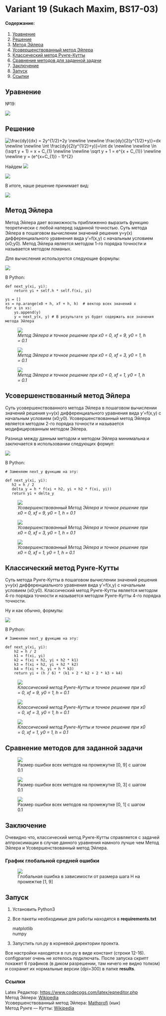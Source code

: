# Variant 19 (Sukach Maxim, BS17-03)

#### Содержание:
1. [Уравнение](#eq)
2. [Решение](#solution)
2. [Метод Эйлера](#euler)
3. [Усовершенствованный метод Эйлера](#imp_euler)
4. [Классический метод Рунге-Кутты](#runge_kutta)
5. [Сравнение методов для заданной задачи](#comparing)
6. [Заключение](#conclusion)
7. [Запуск](#launch)
8. [Ссылки](#links)

## <a name="eq"></a>Уравнение
№19:

<img src="https://latex.codecogs.com/gif.latex?\frac{dy}{dx}&space;=&space;2y^{1/2}&space;&plus;&space;2y">

## <a name="solution"></a>Решение
<img src="https://latex.codecogs.com/gif.latex?\newline\frac{dy}{dx}&space;=&space;2y^{1/2}&plus;2y&space;\newline&space;\newline&space;\frac{dy}{2(y^{1/2}&plus;y)}=dx&space;\newline&space;\newline&space;\int&space;\frac{dy}{2(y^{1/2}&plus;y)}=\int&space;dx&space;\newline&space;\newline&space;\ln&space;(\sqrt&space;y&space;&plus;&space;1)&space;=&space;x&space;&plus;&space;C_{1}&space;\newline&space;\newline&space;\sqrt&space;y&space;&plus;&space;1&space;=&space;e^{x&space;&plus;&space;C_{1}}&space;\newline&space;\newline&space;y&space;=&space;(e^{x&plus;C_{1}}&space;-&space;1)^{2}" title="\frac{dy}{dx} = 2y^{1/2}+2y \newline \newline \frac{dy}{2(y^{1/2}+y)}=dx \newline \newline \int \frac{dy}{2(y^{1/2}+y)}=\int dx \newline \newline \ln (\sqrt y + 1) = x + C_{1} \newline \newline \sqrt y + 1 = e^{x + C_{1}} \newline \newline y = (e^{x+C_{1}} - 1)^{2}">

Найдем <img src="https://latex.codecogs.com/gif.latex?C_{1}">

<img src="https://latex.codecogs.com/gif.latex?\newline&space;x_{0}&space;=&space;0,&space;y_{0}&space;=&space;1&space;\newline&space;\newline&space;1=(e^{C_{1}}-1)^{2}&space;\newline&space;\newline&space;e^{2C_{1}}=2e^{C_{1}}&space;\newline&space;\newline&space;e^{C_{1}}&space;=&space;2&space;\newline&space;\newline&space;C_{1}&space;=&space;ln(2)&space;\approx&space;0.693">

В итоге, наше решение принимает вид:

<img src="https://latex.codecogs.com/gif.latex?y&space;=&space;(e^{x&plus;0.693}&space;-&space;1)^{2}">


## <a name="euler"></a>Метод Эйлера

Метод Эйлера дает возможность приближенно выразить функцию теоретически с любой наперед заданной точностью. Суть метода Эйлера в пошаговом вычислении значений решения y=y(x) дифференциального уравнения вида y’=f(x,y) с начальным условием (x0;y0).
Метод Эйлера является методом 1-го порядка точности и называется методом ломаных. 

Для вычисления используются следующие формулы:

<img src="https://latex.codecogs.com/gif.latex?\left\{\begin{matrix}&space;&x_{n&plus;1}=x_{n}&space;&plus;&space;h&space;\\&space;&y_{n&plus;1}=y_{n}&space;&plus;&space;hf(x_{i},&space;y_{i})&space;\end{matrix}\right.">

В Python:
	
	def next_y(xi, yi):
	    return yi + self.h * self.f(xi, yi)
	
	ys = []
	xs = np.arange(x0 + h, xf + h, h)  # вектор всех значений x
	for x in xs:
        ys.append(y)
        y = next_y(x, y) # В результате ys будет содержать все значения метода Эйлера
    

<figure>
<img src="https://user-images.githubusercontent.com/32166900/47929321-bb831680-ded9-11e8-8e51-9da92a83bd00.png">
<figcaption><i>Метод Эйлера и точное решение при x0 = 0, xf = 9, y0 = 1, h = 0.1 </i></figcaption>
</figure>

<figure>
<img src="https://user-images.githubusercontent.com/32166900/47952091-4ff18580-df7b-11e8-843a-9d60171847df.png">
<figcaption><i>Метод Эйлера и точное решение при x0 = 0, xf = 3, y0 = 1, h = 0.1 </i></figcaption>
</figure>

<figure>
<img src="https://user-images.githubusercontent.com/32166900/47952099-6b5c9080-df7b-11e8-9614-8146f7702cdc.png">
<figcaption><i>Метод Эйлера и точное решение при x0 = 0, xf = 1, y0 = 1, h = 0.1 </i></figcaption>
</figure>

## <a name="imp_euler"></a>Усовершенствованный метод Эйлера

Суть усовершенствованного метода Эйлера в пошаговом вычислении значений решения y=y(x) дифференциального уравнения вида y’=f(x,y) с начальным условием (x0;y0).
Усовершенствованный метод Эйлера является методом 2-го порядка точности и называется модифицированным методом Эйлера.

Разница между данным методом и методом Эйлера минимальна и заключается в использовании следующих формул:

<img src="https://latex.codecogs.com/gif.latex?\left\{\begin{matrix}&space;&x_{n&plus;1}=x_{n}&space;&plus;&space;h&space;\\&space;&y_{n&plus;1}=y_{n}&space;&plus;&space;\Delta&space;y&space;\\&space;&\Delta&space;y&space;=&space;hf(x_{n}&space;&plus;&space;\frac{h}{2},&space;y_{n}&space;&plus;&space;\frac{h}{2}f(x_{i},y_{i})))&space;\end{matrix}\right.">

В Python:
	
	# Заменяем next_y функцию на эту:
		
	def next_y(xi, yi):
       h2 = h / 2
       delta_y = h * f(xi + h2, yi + h2 * f(xi, yi))
       return yi + delta_y

<figure>
<img src="https://user-images.githubusercontent.com/32166900/47929373-da81a880-ded9-11e8-81c8-48b6f645d1e5.png">
<figcaption><i> Усовершенствованный Метод Эйлера и точное решение при <br> x0 = 0, xf = 9, y0 = 1, h = 0.1 </i></figcaption>
</figure>

<figure>
<img src="https://user-images.githubusercontent.com/32166900/47952104-8e874000-df7b-11e8-9425-1839e796b5d5.png">
<figcaption><i> Усовершенствованный Метод Эйлера и точное решение при <br> x0 = 0, xf = 3, y0 = 1, h = 0.1 </i></figcaption>
</figure>

<figure>
<img src="https://user-images.githubusercontent.com/32166900/47952103-89c28c00-df7b-11e8-9554-4712eb13d2c1.png">
<figcaption><i> Усовершенствованный Метод Эйлера и точное решение при <br> x0 = 0, xf = 1, y0 = 1, h = 0.1 </i></figcaption>
</figure>

## <a name="runge_kutta"></a>Классический метод Рунге-Кутты
Суть метода Рунге-Кутты в пошаговом вычислении значений решения y=y(x) дифференциального уравнения вида y’=f(x,y) с начальным условием (x0;y0).
Классический метод Рунге-Кутты является методом 4-го порядка точности и называется методом Рунге-Кутты 4-го порядка точности.

Ну и как обычно, формулы:

<img src="https://latex.codecogs.com/gif.latex?\left\{\begin{matrix}&space;&x_{n&plus;1}=x_{n}&space;&plus;&space;h&space;\\&space;&y_{n&plus;1}=y_{n}&space;&plus;&space;\Delta&space;y&space;\\&space;&\Delta&space;y&space;=&space;\frac{k_{1}&plus;2k_{2}&plus;2k_{3}&plus;k_{4}}{6}&space;\\&space;&k_{1}&space;=&space;hf(x_{n},&space;y_{n})&space;\\&space;&k_{2}&space;=&space;hf(x_{n}&space;&plus;&space;\frac{h}{2},&space;y_{n}&space;&plus;&space;\frac{k_{2}}{2})\\&space;&k_{3}&space;=&space;hf(x_{n}&space;&plus;&space;\frac{h}{2},&space;y_{n}&space;&plus;&space;\frac{k_{2}}{2})&space;\\&space;&k_{4}&space;=&space;hf(x_{n}&space;&plus;&space;h,&space;y_{n}&space;&plus;&space;k_{3})&space;\end{matrix}\right.">

В Python:
	
	# Заменяем next_y функцию на эту:
		
	def next_y(xi, yi):
        h2 = h / 2
        k1 = f(xi, yi)
        k2 = f(xi + h2, yi + h2 * k1)
        k3 = f(xi + h2, yi + h2 * k2)
        k4 = f(xi + h, yi + h * k3)
        return yi + (h / 6) * (k1 + 2 * k2 + 2 * k3 + k4)


<figure>
<img src="https://user-images.githubusercontent.com/32166900/47929419-000eb200-deda-11e8-874f-21ce7db5c8fa.png">
<figcaption><i> Классический метод Рунге-Кутты и точное решение при x0 = 0, xf = 9, y0 = 1, h = 0.1 </i></figcaption>
</figure>

<figure>
<img src="https://user-images.githubusercontent.com/32166900/47952120-b4ace000-df7b-11e8-903b-d563aa766b78.png">
<figcaption><i> Классический метод Рунге-Кутты и точное решение при x0 = 0, xf = 3, y0 = 1, h = 0.1 </i></figcaption>
</figure>

<figure>
<img src="https://user-images.githubusercontent.com/32166900/47952119-b4ace000-df7b-11e8-815a-5f5c2702541c.png">
<figcaption><i> Классический метод Рунге-Кутты и точное решение при x0 = 0, xf = 1, y0 = 1, h = 0.1 </i></figcaption>
</figure>

## <a name="comparing"></a>Сравнение методов для заданной задачи
<figure>
<img src="https://user-images.githubusercontent.com/32166900/47951678-0b62eb80-df75-11e8-9635-fdbf4ec200dc.png">
<figcaption>Размер ошибки всех методов на промежутке [0, 9] с шагом 0.1</figcaption>
</figure>

<figure>
<img src="https://user-images.githubusercontent.com/32166900/47951701-701e4600-df75-11e8-83bd-d66cfe0c8b67.png">
<figcaption>Размер ошибки всех методов на промежутке [0, 3] с шагом 0.1</figcaption>
</figure>

<figure>
<img src="https://user-images.githubusercontent.com/32166900/47951712-90e69b80-df75-11e8-9706-5e3e747cfb79.png">
<figcaption>Размер ошибки всех методов на промежутке [0, 1] с шагом 0.1</figcaption>
</figure>

## <a name="conclusion"></a>Заключение

Очевидно что, классический метод Рунге-Кутты справляется с задачей аппроксимации в случае данного уравнения намного лучше чем Метод Эйлера и Усовершенствованный метод Эйлера. 

### График глобальной средней ошибки

<figure>
<img src="https://user-images.githubusercontent.com/32166900/47970404-e3b77480-e095-11e8-904a-d446bd110c68.png">
<figcaption>
Глобальная ошибка в зависимости от размера шага H на промежтке [1, 9]
</figcaption>
</figure>


## <a name="launch"></a>Запуск

1. Установить Python3
2. Все пакеты необходимые для работы находятся в **requirements.txt**

   	matplotlib<br>
  	numpy

3. Запустить run.py в корневой директории проекта.

Все настройки находятся в run.py в виде констант (строки 12-16). configparser очень не хотелось подключать. После запуска скрипт покажет 6 графиков (в диком разрешении, там ничего не видно толком) и сохранит их нормальные версии (dpi=300) в папке **results**. 

### <a name="links"></a>Ссылки
Latex Редактор: <a href="https://www.codecogs.com/latex/eqneditor.php">https://www.codecogs.com/latex/eqneditor.php</a><br>
Метод Эйлера: <a href="https://ru.wikipedia.org/wiki/%D0%9C%D0%B5%D1%82%D0%BE%D0%B4_%D0%AD%D0%B9%D0%BB%D0%B5%D1%80%D0%B0">Wikipedia</a>
<br>
Усовершенствованный метод Эйлера: <a href="http://mathprofi.ru/metody_eilera_i_runge_kutty.html">Mathprofi</a> (кык)
<br>
Метод Рунге — Кутты: <a href="https://ru.wikipedia.org/wiki/%D0%9C%D0%B5%D1%82%D0%BE%D0%B4_%D0%A0%D1%83%D0%BD%D0%B3%D0%B5_%E2%80%94_%D0%9A%D1%83%D1%82%D1%82%D1%8B">Wikipedia</a>

